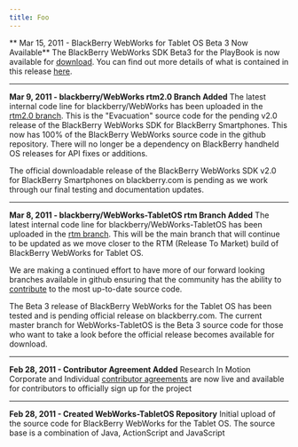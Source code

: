 ```yaml
---
title: Foo
---
```

** Mar 15, 2011 - BlackBerry WebWorks for Tablet OS Beta 3 Now Available**
The BlackBerry WebWorks SDK Beta3 for the PlayBook is now available for [download](http://us.blackberry.com/developers/tablet/webworks.jsp).  You can find out more details of what is contained in this release [here](https://github.com/blackberry/WebWorks-TabletOS/wiki/Roadmap).

***

**Mar 9, 2011 - blackberry/WebWorks rtm2.0 Branch Added**
The latest internal code line for blackberry/WebWorks has been uploaded in the [rtm2.0 branch](https://github.com/blackberry/WebWorks/tree/rtm2.0).  This is the "Evacuation" source code for the pending v2.0 release of the BlackBerry WebWorks SDK for BlackBerry Smartphones.  This now has 100% of the BlackBerry WebWorks source code in the github repository. There will no longer be a dependency on BlackBerry handheld OS releases for API fixes or additions.

The official downloadable release of the BlackBerry WebWorks SDK v2.0 for BlackBerry Smartphones on blackberry.com is pending as we work through our final testing and documentation updates.

***

**Mar 8, 2011 - blackberry/WebWorks-TabletOS rtm Branch Added**
The latest internal code line for blackberry/WebWorks-TabletOS has been uploaded in the [rtm branch](https://github.com/blackberry/WebWorks-TabletOS/tree/rtm). This will be the main branch that will continue to be updated as we move closer to the RTM (Release To Market) build of BlackBerry WebWorks for Tablet OS. 

We are making a continued effort to have more of our forward looking branches available in github ensuring that the community has the ability to [contribute](https://github.com/blackberry/WebWorks-TabletOS/wiki/How-To-Contribute) to the most up-to-date source code.

The Beta 3 release of BlackBerry WebWorks for the Tablet OS has been tested and is pending official release on blackberry.com.  The current master branch for WebWorks-TabletOS is the Beta 3 source code for those who want to take a look before the official release becomes available for download.

***

**Feb 28, 2011 - Contributor Agreement Added**
Research In Motion Corporate and Individual [contributor agreements](https://github.com/blackberry/WebWorks-TabletOS/wiki/How-To-Contribute) are now live and available for contributors to officially sign up for the project

***

**Feb 28, 2011 - Created WebWorks-TabletOS Repository**
Initial upload of the source code for BlackBerry WebWorks for the Tablet OS. The source base is a combination of Java, ActionScript and JavaScript